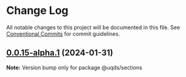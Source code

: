 # Change Log

All notable changes to this project will be documented in this file.
See [Conventional Commits](https://conventionalcommits.org) for commit guidelines.

## [0.0.15-alpha.1](https://github.com/uq-its-ss/design-system/compare/@uqds/sections@0.0.15-alpha.0...@uqds/sections@0.0.15-alpha.1) (2024-01-31)

**Note:** Version bump only for package @uqds/sections
